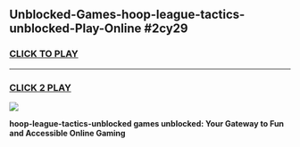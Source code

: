 
## Unblocked-Games-hoop-league-tactics-unblocked-Play-Online #2cy29
<h3>
<a href="https://news.freeplayer.one?title=hoop-league-tactics-unblocked&ref=3">CLICK TO PLAY</a></h3>
<hr>

<h3>
<a href="https://news.freeplayer.one?title=hoop-league-tactics-unblocked&ref=3">CLICK 2 PLAY</a>
  
</h3>

<a href="https://news.freeplayer.one?title=hoop-league-tactics-unblocked&ref=3"><img src="https://clearcache.store/games.png"></a>


**hoop-league-tactics-unblocked games unblocked: Your Gateway to Fun and Accessible Online Gaming**
